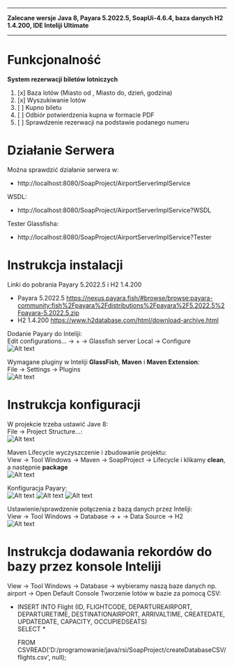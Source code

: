 ___
**Zalecane wersje Java 8, Payara 5.2022.5, SoapUi-4.6.4, baza danych H2 1.4.200, IDE Inteliji Ultimate**
___
# Funkcjonalność

**System rezerwacji biletów lotniczych**
1) [x] Baza lotów (Miasto od , Miasto do, dzień, godzina)
2) [x] Wyszukiwanie lotów
3) [ ] Kupno biletu
4) [ ] Odbiór potwierdzenia kupna w formacie PDF
5) [ ] Sprawdzenie rezerwacji na podstawie podanego numeru

# Działanie Serwera
Można sprawdzić działanie serwera w:  
- http://localhost:8080/SoapProject/AirportServerImplService

WSDL:  
- http://localhost:8080/SoapProject/AirportServerImplService?WSDL

Tester Glassfisha:  
- http://localhost:8080/SoapProject/AirportServerImplService?Tester

# Instrukcja instalacji
Linki do pobrania Payary 5.2022.5 i H2 1.4.200
- Payara 5.2022.5 https://nexus.payara.fish/#browse/browse:payara-community:fish%2Fpayara%2Fdistributions%2Fpayara%2F5.2022.5%2Fpayara-5.2022.5.zip
- H2 1.4.200 https://www.h2database.com/html/download-archive.html

Dodanie Payary do Inteliji:        
Edit configurations... -> + -> Glassfish server Local -> Configure          
![Alt text](screens/ustawienieServeraPayarawInteliji.png?raw=true "ustawienie Servera Payara w Inteliji.png")

Wymagane pluginy w Inteliji **GlassFish**, **Maven** i **Maven Extension**:       
File -> Settings -> Plugins          
![Alt text](screens/plugins.jpg?raw=true "Pluginy")

# Instrukcja konfiguracji
W projekcie trzeba ustawić Jave 8:       
File -> Project Structure...:       
![Alt text](screens/projectStructure.png?raw=true "Project Structure")

Maven Lifecycle wyczyszczenie i zbudowanie projektu:         
View -> Tool Windows -> Maven -> SoapProject -> Lifecycle i klikamy **clean**, a następnie **package**          
![Alt text](screens/maven.jpg?raw=true "Pluginy")

Konfiguracja Payary:          
![Alt text](screens/payaraConfigurationCz1.png?raw=true "Payara cz.1")
![Alt text](screens/payaraConfigurationCz2.png?raw=true "Payara cz.2")
![Alt text](screens/payaraConfigurationCz3.png?raw=true "Payara cz.3")

Ustawienie/sprawdzenie połączenia z bazą danych przez Inteliji:       
View -> Tool Windows -> Database -> + -> Data Source -> H2       
![Alt text](screens/ustawienaPolaczeniaBazyWInteliji.png?raw=true "Polaczenie z baza danych przez Inteliji")

# Instrukcja dodawania rekordów do bazy przez konsole Inteliji
View -> Tool Windows -> Database -> wybieramy naszą baze danych np. airport -> Open Default Console
Tworzenie lotów w bazie za pomocą CSV:
   - INSERT INTO Flight (ID, FLIGHTCODE, DEPARTUREAIRPORT, DEPARTURETIME, DESTINATIONAIRPORT, ARRIVALTIME, CREATEDATE, UPDATEDATE, CAPACITY, OCCUPIEDSEATS)          
     SELECT *

     FROM CSVREAD('D:/programowanie/java/rsi/SoapProject/createDatabaseCSV/flights.csv', null);

